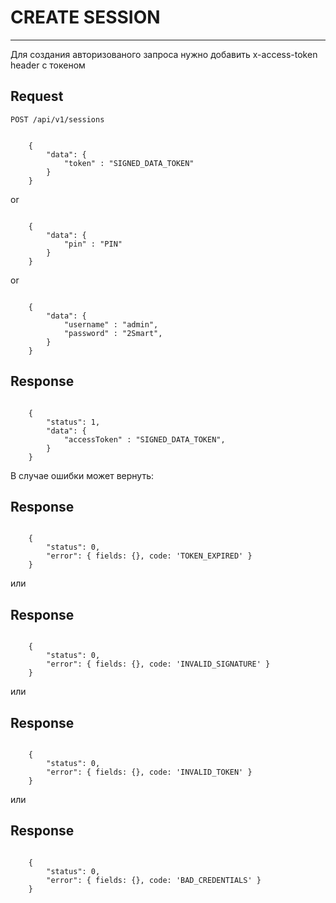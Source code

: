 # CREATE SESSION
-------------

Для создания авторизованого запроса нужно добавить x-access-token header с токеном

## Request

    POST /api/v1/sessions

```JSON5

    {
        "data": {
            "token" : "SIGNED_DATA_TOKEN"
        }
    }

```
or
```JSON5

    {
        "data": {
            "pin" : "PIN"
        }
    }

```
or
```JSON5

    {
        "data": {
            "username" : "admin",
            "password" : "2Smart",
        }
    }

```

## Response

```JSON5

    {
        "status": 1,
        "data": {
            "accessToken" : "SIGNED_DATA_TOKEN",
        }
    }

```

В случае ошибки может вернуть:
## Response

```JSON5

    {
        "status": 0,
        "error": { fields: {}, code: 'TOKEN_EXPIRED' }
    }

```
или
## Response

```JSON5

    {
        "status": 0,
        "error": { fields: {}, code: 'INVALID_SIGNATURE' }
    }
```
или
## Response

```JSON5

    {
        "status": 0,
        "error": { fields: {}, code: 'INVALID_TOKEN' }
    }

```
или
## Response

```JSON5

    {
        "status": 0,
        "error": { fields: {}, code: 'BAD_CREDENTIALS' }
    }

```